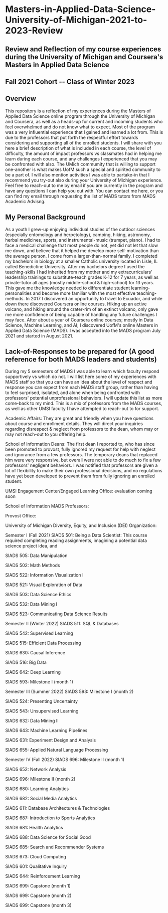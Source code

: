 # Masters-in-Applied-Data-Science-University-of-Michigan-2021-to-2023-Review
## Review and Reflection of my course experiences during the University of Michigan and Coursera's Masters in Applied Data Science
## Fall 2021 Cohort -- Class of Winter 2023


## Overview
This repository is a reflection of my experiences during the Masters of Applied Data Science online program through the University of Michigan and Coursera, as well as a heads-up for current and incoming students who feel overwhelmed and do not know what to expect. Most of the program was a very influential experience that I gained and learned a lot from.  This is due to the professors that put forth the respectful effort towards considering and supporting all of the enrolled students. I will share with you here a brief description of what is included in each course, the level of difficulty, the amount of impact professors vs classmates had in helping me learn during each course, and any challenges I experienced that you may be confronted with also.  The UMich commumity that is willing to support one-another is what makes UofM such a special and spirited community to be a part of. I will also mention activities I was able to partake-in that I recommend you try-out also during your University of Michigan experience.  Feel free to reach-out to me by email if you are currently in the program and have any questions I can help you out with. You can contact me here, or you can find my email through requesting the list of MADS tutors from MADS Academic Advisng.

## My Personal Background
As a youth I grew-up enjoying individual studies of the outdoor sciences (especially entomology and herpetology), camping, hiking, astronomy, herbal medicines, sports, and instrumental-music (trumpet, piano).  I had to face a medical challenge that most people do not, yet did not let that slow me down, and believe that it helped me develop more self-motivation than the average person.  I come from a larger-than-normal family.   I completed my bachelors in biology at a smaller Catholic university located in Lisle, IL called Benedictine University. After my bachelors degree I used the teaching-skills I had inherited from my mother and my extracurriculars' leadership trainings to substitute-teach grades K-12 for 7 years, as well as private-tutor all ages (mostly middle-school & high-school) for 13 years.  This gave me the knowledge needed to differentiate student learning-personalities and become more familiar with the most effective teaching-methods.  In 2017 I discovered an opportunity to travel to Ecuador, and while down there discovered Coursera online courses. Hiking up an active volcano, and hiking around the crater-rim of an extinct volcano, only gave me more confidence of being capable of handling any future challenges I may face. After about a year of Coursera online courses; mostly in Data Science, Machine Learning, and AI; I discovered UofM's online Masters in Applied Data Science (MADS). I was accepted into the MADS program July 2021 and started in August 2021. 

## Lack-of-Responses to be prepared for (A good reference for both MADS leaders and students)
During my 5 semesters of MADS I was able to learn which faculty respond supportively vs which do not.  I will list here some of my experiences with MADS staff so that you can have an idea about the level of respect and response you can expect from each MADS staff group, rather than having to feel surprised, isolated, and alone when being confronted with professors' potential unprofessional behaviors. I will update this list as more come-back to my mind. This is a mix of professors from the MADS courses, as well as other UMSI faculty I have attempted to reach-out to for support.

Academic Affairs:  They are great and friendly when you have questions about course and enrollment details.  They will direct your inquiries regarding disrespect & neglect from professors to the dean, whom may or may not reach-out to you offering help.  

School of Information Deans: The first dean I reported to, who has since been promoted to provost, fully ignored my request for help with neglect and ignorance from a few professors.  The temporary deans that replaced him were very responsive, but overall were not able to do much to fix a few professors' negligent behaviors.  I was notified that professors are given a lot of flexibility to make their own professional decisions, and no regulations have yet been developed to prevent them from fully ignoring an enrolled student.  

UMSI Engagement Center/Engaged Learning Office: evaluation coming soon

School of Information MADS Professors:  

Provost Office:

University of Michigan Diversity, Equity, and Inclusion (DEI) Organization: 


Semester I (Fall 2021)
SIADS 501: Being a Data Scientist:
This course required completing reading assignments, imagining a potential data science project idea, and 

SIADS 505: Data Manipulation

SIADS 502: Math Methods

SIADS 522: Information Visualization I

SIADS 521: Visual Exploration of Data

SIADS 503: Data Science Ethics

SIADS 532: Data Mining I

SIADS 523: Communicating Data Science Results

Semester II (Winter 2022)
SIADS 511: SQL & Databases

SIADS 542: Supervised Learning

SIADS 515: Efficient Data Processing

SIADS 630: Causal Inference

SIADS 516: Big Data

SIADS 642: Deep Learning

SIADS 593: Milestone I (month 1)

Semester III (Summer 2022)
SIADS 593: Milestone I (month 2)

SIADS 524: Presenting Uncertainty

SIADS 543: Unsupervised Learning

SIADS 632: Data Mining II

SIADS 643: Machine Learning Pipelines

SIADS 631: Experiment Design and Analysis

SIADS 655: Applied Natural Language Processing

Semester IV (Fall 2022)
SIADS 696: Milestone II (month 1)

SIADS 652: Network Analysis

SIADS 696: Milestone II (month 2)

SIADS 680: Learning Analytics

SIADS 682: Social Media Analytics

SIADS 611: Database Architectures & Technologies

SIADS 687: Introduction to Sports Analytics

SIADS 681: Health Analytics

SIADS 688: Data Science for Social Good

SIADS 685: Search and Recommender Systems

SIADS 673: Cloud Computing

SIADS 601: Qualitative Inquiry

SIADS 644: Reinforcement Learning

SIADS 699: Capstone (month 1)

SIADS 699: Capstone (month 2)

SIADS 699: Capstone (month 3)



